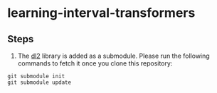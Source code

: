 # learning-interval-transformers

## Steps

1. The [dl2](https://github.com/eth-sri/dl2) library is added as a submodule. Please run
the following commands to fetch it once you clone this repository:
```
git submodule init
git submodule update
```